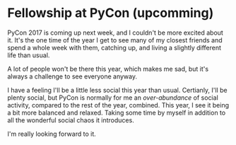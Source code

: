 # Fellowship at PyCon (upcomming)

PyCon 2017 is coming up next week, and I couldn't be more excited about it.
It's the one time of the year I get to see many of my closest friends and
spend a whole week with them, catching up, and living a slightly different
life than usual.

A lot of people won't be there this year, which makes me sad, but it's always
a challenge to see everyone anyway.

I have a feeling I'll be a little less social this year than usual. Certianly,
I'll be plenty social, but PyCon is normally for me an *over-abundance* of
social activity, compared to the rest of the year, combined. This year, I see
it being a bit more balanced and relaxed. Taking some time by myself in
addition to all the wonderful social chaos it introduces.

I'm really looking forward to it.